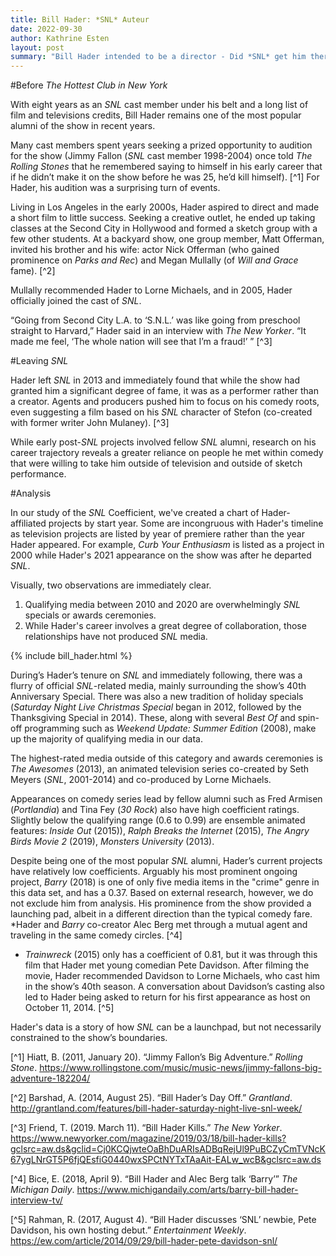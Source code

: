 ```yaml
---
title: Bill Hader: *SNL* Auteur
date: 2022-09-30
author: Kathrine Esten
layout: post
summary: "Bill Hader intended to be a director - Did *SNL* get him there?"
---
```


#Before *The Hottest Club in New York* 

With eight years as an *SNL* cast member under his belt and a long list of film and televisions credits, Bill Hader remains one of the most popular alumni of the show in recent years. 

Many cast members spent years seeking a prized opportunity to audition for the show (Jimmy Fallon (*SNL* cast member 1998-2004) once told *The Rolling Stones* that he remembered saying to himself in his early career that if he didn’t make it on the show before he was 25, he’d kill himself). [^1] For Hader, his audition was a surprising turn of events. 

Living in Los Angeles in the early 2000s, Hader aspired to direct and made a short film to little success. Seeking a creative outlet, he ended up taking classes at the Second City in Hollywood and formed a sketch group with a few other students. At a backyard show, one group member, Matt Offerman, invited his brother and his wife: actor Nick Offerman (who gained prominence on *Parks and Rec*) and Megan Mullally (of *Will and Grace* fame). [^2]

Mullally recommended Hader to Lorne Michaels, and in 2005, Hader officially joined the cast of *SNL*. 

 “Going from Second City L.A. to ‘S.N.L.’ was like going from preschool straight to Harvard,” Hader said in an interview with *The New Yorker*. “It made me feel, ‘The whole nation will see that I’m a fraud!’ ” [^3]

#Leaving *SNL*

Hader left *SNL* in 2013 and immediately found that while the show had granted him a significant degree of fame, it was as a performer rather than a creator. Agents and producers pushed him to focus on his comedy roots, even suggesting a film based on his *SNL* character of Stefon (co-created with former writer John Mulaney). [^3]

While early post-*SNL* projects involved fellow *SNL* alumni, research on his career trajectory reveals a greater reliance on people he met within comedy that were willing to take him outside of television and outside of sketch performance. 

#Analysis

In our study of the *SNL* Coefficient, we've created a chart of Hader-affiliated projects by start year. Some are incongruous with  Hader's timeline as television projects are listed by year of premiere rather than the year Hader appeared. For example, *Curb Your Enthusiasm* is listed as a project in 2000 while Hader's 2021 appearance on the show was after he departed *SNL*. 

Visually, two observations are immediately clear.

1) Qualifying media between 2010 and 2020 are overwhelmingly *SNL* specials or awards ceremonies. 
2) While Hader's career involves a great degree of collaboration, those relationships have not produced *SNL* media. 

{% include bill_hader.html %}

During’s Hader’s tenure on *SNL* and immediately following, there was a flurry of official *SNL*-related media, mainly surrounding the show’s 40th Anniversary Special. There was also a new tradition of holiday specials (*Saturday Night Live Christmas Special* began in 2012, followed by the Thanksgiving Special in 2014). These, along with several *Best Of* and spin-off programming such as *Weekend Update: Summer Edition* (2008), make up the majority of qualifying media in our data. 

The highest-rated media outside of this category and awards ceremonies is *The Awesomes* (2013), an animated television series co-created by Seth Meyers (*SNL*, 2001-2014) and co-produced by Lorne Michaels. 

Appearances on comedy series lead by fellow alumni such as Fred Armisen (*Portlandia*) and Tina Fey (*30 Rock*) also have high coefficient ratings. Slightly below the qualifying range (0.6 to 0.99) are ensemble animated features: *Inside Out* (2015)), *Ralph Breaks the Internet* (2015), *The Angry Birds Movie 2* (2019), *Monsters University* (2013). 

Despite being one of the most popular *SNL* alumni, Hader’s current projects have relatively low coefficients. Arguably his most prominent ongoing project, *Barry* (2018) is one of only five media items in the "crime" genre in this data set, and has a 0.37. Based on external research, however, we do not exclude him from analysis. His prominence from the show provided a launching pad, albeit in a different direction than the typical comedy fare. 
*Hader and *Barry* co-creator Alec Berg met through a mutual agent and traveling in the same comedy circles. [^4]
* *Trainwreck* (2015) only has a coefficient of 0.81, but it was through this film that Hader met young comedian Pete Davidson. After filming the movie, Hader recommended Davidson to Lorne Michaels, who cast him in the show’s 40th season. A conversation about Davidson’s casting also led to Hader being asked to return for his first appearance as host on October 11, 2014. [^5]

Hader's data is a story of how *SNL* can be a launchpad, but not necessarily constrained to the show’s boundaries. 


[^1] Hiatt, B. (2011, January 20). “Jimmy Fallon’s Big Adventure.” *Rolling Stone*. https://www.rollingstone.com/music/music-news/jimmy-fallons-big-adventure-182204/

[^2] Barshad, A. (2014, August 25). “Bill Hader’s Day Off.” *Grantland*. http://grantland.com/features/bill-hader-saturday-night-live-snl-week/

[^3] Friend, T. (2019. March 11). “Bill Hader Kills.” *The New Yorker*. https://www.newyorker.com/magazine/2019/03/18/bill-hader-kills?gclsrc=aw.ds&gclid=Cj0KCQjwteOaBhDuARIsADBqRejUl9PuBCZyCmTVNcK67ygLNrGT5P6fjQEsfiG0440wxSPCtNYTxTAaAit-EALw_wcB&gclsrc=aw.ds

[^4] Bice, E. (2018, April 9). “Bill Hader and Alec Berg talk ‘Barry’” *The Michigan Daily*. https://www.michigandaily.com/arts/barry-bill-hader-interview-tv/

[^5] Rahman, R. (2017, August 4). “Bill Hader discusses ‘SNL’ newbie, Pete Davidson, his own hosting debut.” *Entertainment Weekly*. https://ew.com/article/2014/09/29/bill-hader-pete-davidson-snl/
